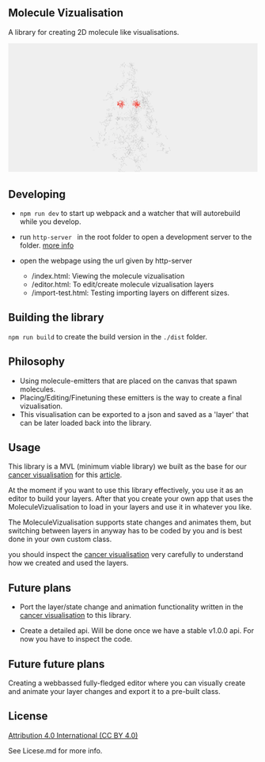 ## Molecule Vizualisation

A library for creating 2D molecule like visualisations.

![video](./readme-video.gif)

## Developing

- ``` npm run dev ``` to start up webpack and a watcher that will autorebuild while you develop.

- run ``` http-server  ``` in the root folder to open a development server to the folder. [more info](https://www.npmjs.com/package/http-server)

- open the webpage using the url given by http-server
	- /index.html: Viewing the molecule vizualisation
	- /editor.html: To edit/create molecule vizualisation layers
	- /import-test.html: Testing importing layers on different sizes.

## Building the library

``` npm run build ``` to create the build version in the ```./dist``` folder.

## Philosophy

- Using molecule-emitters that are placed on the canvas that spawn molecules.
- Placing/Editing/Finetuning these emitters is the way to create a final vizualisation.
- This visualisation can be exported to a json and saved as a 'layer' that can be later loaded back into the library.

## Usage

This library is a MVL (minimum viable library) we built as the base for our [cancer visualisation](https://github.com/qvvdata/2019-krebs/tree/master/interaktiv/cancerVizualisation) for this [article](https://www.addendum.org/krebs/menschen-wie-sie/).

At the moment if you want to use this library effectively, you use it as an editor to build your layers. After that you create your own app that uses the MoleculeVizualisation to load in your layers and use it in whatever you like. 

The MoleculeVizualisation supports state changes and animates them, but switching between layers in anyway has to be coded by you and is best done in your own custom class.

you should inspect the [cancer visualisation](https://github.com/qvvdata/2019-krebs/tree/master/interaktiv/cancerVizualisation) very carefully to understand how we created and used the layers.

## Future plans

- Port the layer/state change and animation functionality written in the [cancer visualisation](https://github.com/qvvdata/2019-krebs/tree/master/interaktiv/cancerVizualisation) to this library.

- Create a detailed api. Will be done once we have a stable v1.0.0 api. For now you have to inspect the code.

## Future future plans

Creating a webbassed fully-fledged editor where you can visually create and animate your layer changes and export it to a pre-built class.

## License


[Attribution 4.0 International (CC BY 4.0)](https://creativecommons.org/licenses/by/4.0/)

See Licese.md for more info.